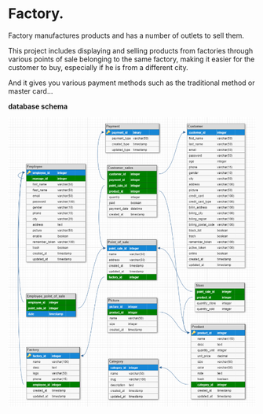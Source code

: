 # Factory.

Factory manufactures products and has a number of outlets to sell them.

This project includes displaying and selling products from factories through various points of sale belonging to the same factory, making it easier for the customer to buy, especially if he is from a different city.

And it gives you various payment methods such as the traditional method or master card...

<strong>database schema</strong>

![stack Overflow](https://raw.githubusercontent.com/ibrahimBougaoua/theFactoryBackEnd/main/conception/database.png?token=AJ62QTVM2QIMPACSB3YRTQ27RMJXE)
